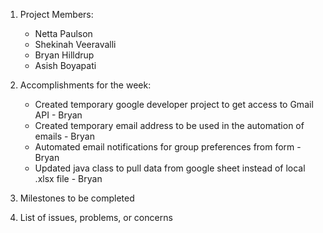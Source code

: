 1. Project Members:
   - Netta Paulson
   - Shekinah Veeravalli
   - Bryan Hilldrup
   - Asish Boyapati
   
2. Accomplishments for the week:
   - Created temporary google developer project to get access to Gmail API - Bryan
   - Created temporary email address to be used in the automation of emails - Bryan
   - Automated email notifications for group preferences from form - Bryan
   - Updated java class to pull data from google sheet instead of local .xlsx file - Bryan
   
3. Milestones to be completed
    
4. List of issues, problems, or concerns
